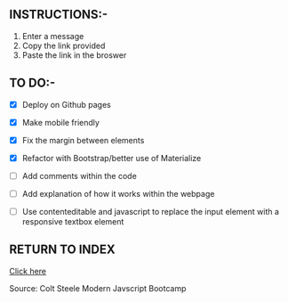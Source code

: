 ## INSTRUCTIONS:-

1. Enter a message
2. Copy the link provided
3. Paste the link in the broswer

## TO DO:-

- [x] Deploy on Github pages
- [x] Make mobile friendly
- [x] Fix the margin between elements
- [x] Refactor with Bootstrap/better use of Materialize
- [ ] Add comments within the code
- [ ] Add explanation of how it works within the webpage
- [ ] Use contenteditable and javascript to replace the input element with a responsive textbox element


## RETURN TO INDEX

[Click here](https://github.com/3willows/projectsIndex)

Source: Colt Steele Modern Javscript Bootcamp

